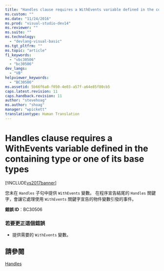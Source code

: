 ```yaml
---
title: "Handles clause requires a WithEvents variable defined in the containing type or one of its base types | Microsoft Docs"
ms.custom: ""
ms.date: "11/24/2016"
ms.prod: "visual-studio-dev14"
ms.reviewer: ""
ms.suite: ""
ms.technology: 
  - "devlang-visual-basic"
ms.tgt_pltfrm: ""
ms.topic: "article"
f1_keywords: 
  - "vbc30506"
  - "bc30506"
dev_langs: 
  - "VB"
helpviewer_keywords: 
  - "BC30506"
ms.assetid: 5b66f6a8-f050-4e03-a57f-a64e85f80cb5
caps.latest.revision: 11
caps.handback.revision: 11
author: "stevehoag"
ms.author: "shoag"
manager: "wpickett"
translationtype: Human Translation
---
```

# Handles clause requires a WithEvents variable defined in the containing type or one of its base types
[!INCLUDE[vs2017banner](../../../csharp/includes/vs2017banner.md)]

您未在 `Handles` 子句中提供 `WithEvents` 變數。  在程序宣告結尾的 `Handles` 關鍵字，會讓它處理使用 `WithEvents` 關鍵字宣告的物件變數引發的事件。  
  
 **錯誤 ID**︰BC30506  
  
### 若要更正這個錯誤  
  
-   提供需要的 `WithEvents` 變數。  
  
## 請參閱  
 [Handles](../../../visual-basic/language-reference/statements/handles-clause.md)